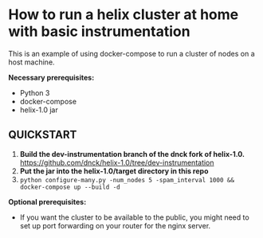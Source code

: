 # How to run a helix cluster at home with basic instrumentation
This is an example of using docker-compose to run a cluster of nodes on a host machine.

**Necessary prerequisites:**
* Python 3
* docker-compose
* helix-1.0 jar

## QUICKSTART
1. **Build the dev-instrumentation branch of the dnck fork of helix-1.0.**
https://github.com/dnck/helix-1.0/tree/dev-instrumentation
2. **Put the jar into the helix-1.0/target directory in this repo**
3. ```python configure-many.py -num_nodes 5 -spam_interval 1000 && docker-compose up --build -d```

**Optional prerequisites:**
* If you want the cluster to be available to the public, you might need to set up port forwarding on your router for the nginx server.
